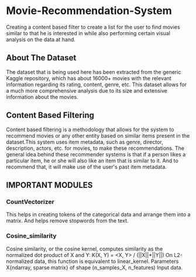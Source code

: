 # Movie-Recommendation-System
Creating a content based filter to create a list for the user to find movies similar to that he is interested in while also performing certain visual analysis on the data at hand.


## About The Dataset
The dataset that is being used here has been extracted from the generic Kaggle repository, which has about 16000+ movies with the relevant information regarding its rating, content, genre, etc. This dataset allows for a much more comprehensive analysis due to its size and extensive information about the movies.

## Content Based Filtering
Content based filtering is a methodology that allows for the system to recommend movies or any other entity based on similar items present in the dataset.This system uses item metadata, such as genre, director, description, actors, etc. for movies, to make these recommendations. The general idea behind these recommender systems is that if a person likes a particular item, he or she will also like an item that is similar to it. And to recommend that, it will make use of the user's past item metadata.

## IMPORTANT MODULES
### CountVectorizer
This helps in creating tokens of the categorical data and arrange them into a matrix. And helps remove stopwords from the text.
### Cosine_similarity
Cosine similarity, or the cosine kernel, computes similarity as the normalized dot product of X and Y: K(X, Y) = <X, Y> / (||X||*||Y||) On L2-normalized data, this function is equivalent to linear_kernel. Parameters X{ndarray, sparse matrix} of shape (n_samples_X, n_features) Input data.

